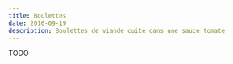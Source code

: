 ```yaml
---
title: Boulettes
date: 2016-09-19
description: Boulettes de viande cuite dans une sauce tomate
---
```


TODO

